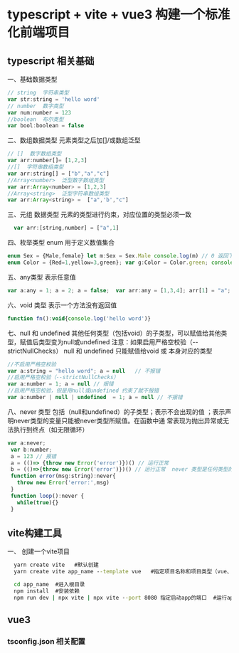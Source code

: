 # typescript + vite + vue3 构建一个标准化前端项目
  
## typescript 相关基础

一、基础数据类型

``` js
// string  字符串类型  
var str:string = 'hello word'
// number  数字类型  
var num:number = 123
//boolean  布尔类型  
var bool:boolean = false
```

二、数组数据类型  元素类型之后加[]/或数组泛型

```js
// []  数字数组类型 
var arr:number[]= [1,2,3]  
//[]  字符串数组类型  
var arr:string[] = ["b","a","c"]
//Array<number>  泛型数字数组类型
var arr:Array<number> = [1,2,3]
//Array<string>  泛型字符串数组类型
var arr:Array<string> =  ["a",'b',"c"]
```

三、元组 数据类型  元素的类型进行约束，对应位置的类型必须一致

```js
  var arr:[string,number] = ["a",1]
```

四、枚举类型  enum  用于定义数值集合  

```js
enum Sex = {Male,female} let m:Sex = Sex.Male console.log(m) // 0 返回下标
enum Color = {Red=1,yellow=3,green}; var g:Color = Color.green; console.log(g) //4
```
  
五、any类型  表示任意值

```js
var a:any = 1; a = 2; a = false;  var arr:any = [1,3,4]; arr[1] = "a";
```

六、void  类型  表示一个方法没有返回值

```js
function fn():void{console.log('hello word')}
```

七、null 和 undefined 其他任何类型（包括void）的子类型，可以赋值给其他类型，赋值后类型变为null或undefined
注意：如果启用严格空校验（--strictNullChecks） null 和 undefined 只能赋值给void 或 本身对应的类型

```js
//不启用严格空校验
var a:string = "hello word"; a = null   // 不报错
//启用严格空校验（--strictNullChecks）
var a:number = 1; a = null // 报错
//启用严格空校验，但是用null或undefined 约束了就不报错 
var a:number | null | undefined  = 1; a = null // 不报错
```

八、never 类型 包括（null和undefined）的子类型；表示不会出现的值 ；表示声明never类型的变量只能被never类型所赋值。在函数中通
常表现为抛出异常或无法执行到终点（如无限循环）

 ```js
 var a:never; 
  var b:number; 
  a = 123 // 报错  
  a = (()=> {throw new Error('error')})() // 运行正常
  b = (()=>{throw new Error('error')})() // 运行正常  never 类型是任何类型的子类型
  function error(msg:string):never{
    throw new Error('error:',msg)
  }
  function loop():never {
    while(true){}
  }
```

## vite构建工具

一、 创建一个vite项目

```cmd
  yarn create vite   #默认创建
  yarn create vite app_name --template vue   #指定项目名称和项目类型（vue、vue-ts、react等）

  cd app_name  #进入根目录
  npm install  #安装依赖
  npm run dev | npx vite | npx vite --port 8080 指定启动app的端口  #运行app  
```

## vue3

### tsconfig.json 相关配置
